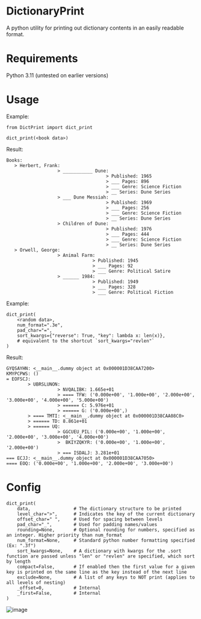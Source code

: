 # DictionaryPrint
A python utility for printing out dictionary contents in an easily readable format.

# Requirements
Python 3.11 (untested on earlier versions)

# Usage
Example:

    from DictPrint import dict_print

    dict_print(<book data>)

Result:

    Books: 
       > Herbert, Frank:
                       > ___________ Dune:
                                         > Published: 1965
                                         > ___ Pages: 896
                                         > ___ Genre: Science Fiction
                                         > __ Series: Dune Series
                       > ___ Dune Messiah:
                                         > Published: 1969
                                         > ___ Pages: 256
                                         > ___ Genre: Science Fiction
                                         > __ Series: Dune Series
                       > Children of Dune:
                                         > Published: 1976
                                         > ___ Pages: 444
                                         > ___ Genre: Science Fiction
                                         > __ Series: Dune Series
       > Orwell, George:
                       > Animal Farm:
                                    > Published: 1945
                                    > ___ Pages: 92
                                    > ___ Genre: Political Satire
                       > ______ 1984:
                                    > Published: 1949
                                    > ___ Pages: 328
                                    > ___ Genre: Political Fiction

Example:

    dict_print(
        <random data>,
        num_format=".3e",
        pad_char="=",
        sort_kwargs={"reverse": True, "key": lambda x: len(x)},
        # equivalent to the shortcut `sort_kwargs="revlen"`
    )

Result:

    GYQSAYHN: <__main__.dummy object at 0x000001D38CAA7200>
    KMYPCPWS: ()
    = EOFSCJ:
            > UBRSLUNON:
                       > NVQALIBK: 1.665e+01
                       > ==== TFW: ('0.000e+00', '1.000e+00', '2.000e+00', '3.000e+00', '4.000e+00', '5.000e+00')
                       > ====== C: 5.976e+01
                       > ====== G: ('0.000e+00',)
            > ==== TMTI: <__main__.dummy object at 0x000001D38CAA08C0>
            > ====== TD: 8.861e+01
            > ====== UQ:
                       > GGCUEU_PIL: ('0.000e+00', '1.000e+00', '2.000e+00', '3.000e+00', '4.000e+00')
                       >  BKIYZQKYR: ('0.000e+00', '1.000e+00', '2.000e+00')
                       > === ISDALJ: 3.281e+01
    === ECJJ: <__main__.dummy object at 0x000001D38CAA7050>
    ==== EOQ: ('0.000e+00', '1.000e+00', '2.000e+00', '3.000e+00')


# Config

    dict_print(
        data,                # The dictionary structure to be printed
        level_char=">",      # Indicates the key of the current dictionary
        offset_char=" ",     # Used for spacing between levels
        pad_char="_",        # Used for padding names/values
        rounding=None,       # Optional rounding for numbers, specified as an integer. Higher priority than num_format
        num_format=None,     # Standard python number formatting specified (Ex: ".3f")
        sort_kwargs=None,    # A dictionary with kwargs for the .sort function are passed unless "len" or "revlen" are specified, which sort by length
        compact=False,       # If enabled then the first value for a given key is printed on the same line as the key instead of the next line
        exclude=None,        # A list of any keys to NOT print (applies to all levels of nesting)
        _offset=0,           # Internal
        _first=False,        # Internal
    )

![image](https://github.com/nhansendev/DictionaryPrint/assets/9289200/df104966-7ecf-46f6-bf52-fca50ad08f05)

